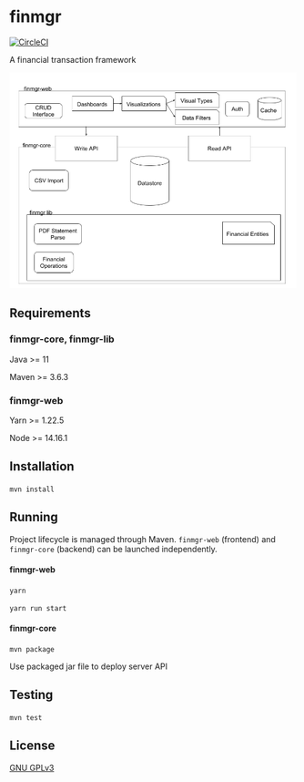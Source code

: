 finmgr
===

[![CircleCI](https://circleci.com/gh/ksean/finmgr.svg?style=svg)](https://circleci.com/gh/ksean/finmgr)

A financial transaction framework

![Project Overview](finmgr.png "finmgr project overview")


## Requirements

### finmgr-core, finmgr-lib

Java >= 11

Maven >= 3.6.3

### finmgr-web

Yarn >= 1.22.5

Node >= 14.16.1

## Installation

`mvn install`

## Running 

Project lifecycle is managed through Maven. `finmgr-web` (frontend) and `finmgr-core` (backend) can be launched independently.

#### finmgr-web

`yarn`

`yarn run start`

#### finmgr-core

`mvn package`

Use packaged jar file to deploy server API

## Testing

`mvn test`

## License

[GNU GPLv3](https://www.gnu.org/licenses/)
